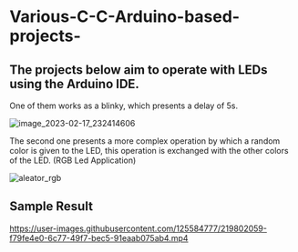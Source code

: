 # Various-C-C-Arduino-based-projects-
## The projects below aim to operate with LEDs using the Arduino IDE.
One of them works as a blinky, which presents a delay of 5s.

![image_2023-02-17_232414606](https://user-images.githubusercontent.com/125584777/219796674-ce67a23b-63ee-44f9-bffc-d1d10f0856fe.jpg)

The second one presents a more complex operation by which a random color is given to the LED, this operation is exchanged with the other colors of the LED. (RGB Led Application)

![aleator_rgb](https://user-images.githubusercontent.com/125584777/219799503-20af8105-6c41-487e-919e-b274e51c9777.jpg)


## Sample Result 


https://user-images.githubusercontent.com/125584777/219802059-f79fe4e0-6c77-49f7-bec5-91eaab075ab4.mp4

